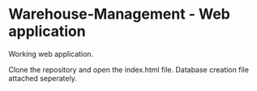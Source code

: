# Warehouse-Management - Web application

Working web application. 

Clone the repository and open the index.html file. 
Database creation file attached seperately. 
